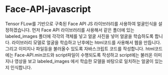 # Face-API-javascript
Tensor FLow를 기반으로 구축된 Face API JS 라이브러리를 사용하여 얼굴인식을 설정하겠습니다.
먼저 Face API 라이브러리를 사용해서 같은 폴더에 있는 labeled_images 폴더에 각각의 객체를 넣고
얼굴 사진을 넣어 얼굴을 학습하도록 합니다. 라이브러리 모델로 얼굴을 학습하고 난후에는
html코드를 사용해서 웹을 만듭니다. 그리고 이미지나 파일등을 불러올수 있도록 자바스크립트 코드를 작성합니다.
html코드에는 Face-API.min코드와 script파일이 수행되도록 작성하고 script에는 불러온 이미지나 영상을 보고
labeled_images 에서 학습한 모델을 바탕으로 일치하는 얼굴이 있는지 인식합니다.
